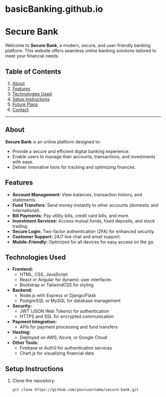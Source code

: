 # basicBanking.github.io

# Secure Bank  

Welcome to **Secure Bank**, a modern, secure, and user-friendly banking platform. This website offers seamless online banking solutions tailored to meet your financial needs.  

## Table of Contents  
1. [About](#about)  
2. [Features](#features)  
3. [Technologies Used](#technologies-used)  
4. [Setup Instructions](#setup-instructions)  
5. [Future Plans](#future-plans)  
6. [Contact](#contact)  

---

## About  

**Secure Bank** is an online platform designed to:  
- Provide a secure and efficient digital banking experience.  
- Enable users to manage their accounts, transactions, and investments with ease.  
- Deliver innovative tools for tracking and optimizing finances.  

## Features  

- **Account Management:** View balances, transaction history, and statements.  
- **Fund Transfers:** Send money instantly to other accounts (domestic and international).  
- **Bill Payments:** Pay utility bills, credit card bills, and more.  
- **Investment Services:** Access mutual funds, fixed deposits, and stock trading.  
- **Secure Login:** Two-factor authentication (2FA) for enhanced security.  
- **Customer Support:** 24/7 live chat and email support.  
- **Mobile-Friendly:** Optimized for all devices for easy access on the go.  

## Technologies Used  

- **Frontend:**  
  - HTML, CSS, JavaScript  
  - React or Angular for dynamic user interfaces  
  - Bootstrap or TailwindCSS for styling  
- **Backend:**  
  - Node.js with Express or Django/Flask  
  - PostgreSQL or MySQL for database management  
- **Security:**  
  - JWT (JSON Web Tokens) for authentication  
  - HTTPS and SSL for encrypted communication  
- **Payment Integration:**  
  - APIs for payment processing and fund transfers  
- **Hosting:**  
  - Deployed on AWS, Azure, or Google Cloud  
- **Other Tools:**  
  - Firebase or Auth0 for authentication services  
  - Chart.js for visualizing financial data  

## Setup Instructions  

1. Clone the repository:  
   ```bash  
   git clone https://github.com/yourusername/secure-bank.git  

